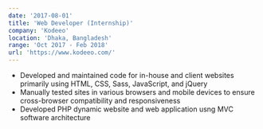 ```yaml
---
date: '2017-08-01'
title: 'Web Developer (Internship)'
company: 'Kodeeo'
location: 'Dhaka, Bangladesh'
range: 'Oct 2017 - Feb 2018'
url: 'https://www.kodeeo.com/'
---
```


- Developed and maintained code for in-house and client websites primarily using HTML, CSS, Sass, JavaScript, and jQuery
- Manually tested sites in various browsers and mobile devices to ensure cross-browser compatibility and responsiveness
- Developed PHP dynamic website and web application usng MVC software architecture
